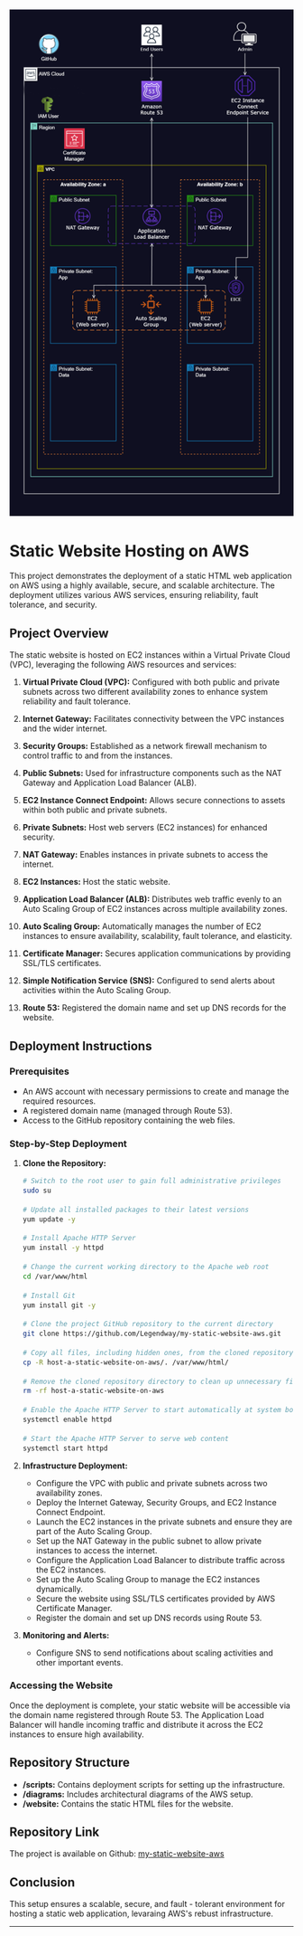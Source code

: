 ![Alt text](Host_a_Static_Website_on_AWS.png)
---

# Static Website Hosting on AWS

This project demonstrates the deployment of a static HTML web application on AWS using a highly available, secure, and scalable architecture. The deployment utilizes various AWS services, ensuring reliability, fault tolerance, and security.

## Project Overview

The static website is hosted on EC2 instances within a Virtual Private Cloud (VPC), leveraging the following AWS resources and services:

1. **Virtual Private Cloud (VPC):** Configured with both public and private subnets across two different availability zones to enhance system reliability and fault tolerance.
   
2. **Internet Gateway:** Facilitates connectivity between the VPC instances and the wider internet.

3. **Security Groups:** Established as a network firewall mechanism to control traffic to and from the instances.

4. **Public Subnets:** Used for infrastructure components such as the NAT Gateway and Application Load Balancer (ALB).

5. **EC2 Instance Connect Endpoint:** Allows secure connections to assets within both public and private subnets.

6. **Private Subnets:** Host web servers (EC2 instances) for enhanced security.

7. **NAT Gateway:** Enables instances in private subnets to access the internet.

8. **EC2 Instances:** Host the static website.

9. **Application Load Balancer (ALB):** Distributes web traffic evenly to an Auto Scaling Group of EC2 instances across multiple availability zones.

10. **Auto Scaling Group:** Automatically manages the number of EC2 instances to ensure availability, scalability, fault tolerance, and elasticity.

11. **Certificate Manager:** Secures application communications by providing SSL/TLS certificates.

12. **Simple Notification Service (SNS):** Configured to send alerts about activities within the Auto Scaling Group.

13. **Route 53:** Registered the domain name and set up DNS records for the website.

## Deployment Instructions

### Prerequisites

- An AWS account with necessary permissions to create and manage the required resources.
- A registered domain name (managed through Route 53).
- Access to the GitHub repository containing the web files.

### Step-by-Step Deployment

1. **Clone the Repository:**

   ```bash
   # Switch to the root user to gain full administrative privileges
   sudo su

   # Update all installed packages to their latest versions
   yum update -y

   # Install Apache HTTP Server
   yum install -y httpd

   # Change the current working directory to the Apache web root
   cd /var/www/html

   # Install Git
   yum install git -y

   # Clone the project GitHub repository to the current directory
   git clone https://github.com/Legendway/my-static-website-aws.git

   # Copy all files, including hidden ones, from the cloned repository to the Apache web root
   cp -R host-a-static-website-on-aws/. /var/www/html/

   # Remove the cloned repository directory to clean up unnecessary files
   rm -rf host-a-static-website-on-aws

   # Enable the Apache HTTP Server to start automatically at system boot
   systemctl enable httpd 

   # Start the Apache HTTP Server to serve web content
   systemctl start httpd
   ```

2. **Infrastructure Deployment:**

   - Configure the VPC with public and private subnets across two availability zones.
   - Deploy the Internet Gateway, Security Groups, and EC2 Instance Connect Endpoint.
   - Launch the EC2 instances in the private subnets and ensure they are part of the Auto Scaling Group.
   - Set up the NAT Gateway in the public subnet to allow private instances to access the internet.
   - Configure the Application Load Balancer to distribute traffic across the EC2 instances.
   - Set up the Auto Scaling Group to manage the EC2 instances dynamically.
   - Secure the website using SSL/TLS certificates provided by AWS Certificate Manager.
   - Register the domain and set up DNS records using Route 53.

3. **Monitoring and Alerts:**

   - Configure SNS to send notifications about scaling activities and other important events.

### Accessing the Website

Once the deployment is complete, your static website will be accessible via the domain name registered through Route 53. The Application Load Balancer will handle incoming traffic and distribute it across the EC2 instances to ensure high availability.

## Repository Structure

- **/scripts:** Contains deployment scripts for setting up the infrastructure.
- **/diagrams:** Includes architectural diagrams of the AWS setup.
- **/website:** Contains the static HTML files for the website.

## Repository Link
The project is available on Github: [my-static-website-aws](https://github.com/Legendway/my-static-website-aws.git)

## Conclusion
This setup ensures a scalable, secure, and fault - tolerant environment for hosting a static web application, levaraing AWS's rebust infrastructure.

---


